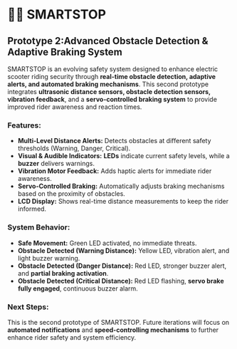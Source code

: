 # 🚴‍♂️ SMARTSTOP 

## Prototype 2:Advanced Obstacle Detection & Adaptive Braking System   

SMARTSTOP is an evolving safety system designed to enhance electric scooter riding security through **real-time obstacle detection, adaptive alerts, and automated braking mechanisms**. This second prototype integrates **ultrasonic distance sensors, obstacle detection sensors, vibration feedback**, and a **servo-controlled braking system** to provide improved rider awareness and reaction times.

### Features:
- **Multi-Level Distance Alerts:** Detects obstacles at different safety thresholds (Warning, Danger, Critical).
- **Visual & Audible Indicators:** **LEDs** indicate current safety levels, while a **buzzer** delivers warnings.
- **Vibration Motor Feedback:** Adds haptic alerts for immediate rider awareness.
- **Servo-Controlled Braking:** Automatically adjusts braking mechanisms based on the proximity of obstacles.
- **LCD Display:** Shows real-time distance measurements to keep the rider informed.

### System Behavior:
- **Safe Movement:** Green LED activated, no immediate threats.
- **Obstacle Detected (Warning Distance):** Yellow LED, vibration alert, and light buzzer warning.
- **Obstacle Detected (Danger Distance):** Red LED, stronger buzzer alert, and **partial braking activation**.
- **Obstacle Detected (Critical Distance):** Red LED flashing, **servo brake fully engaged**, continuous buzzer alarm.

### Next Steps:  
This is the second prototype of SMARTSTOP. Future iterations will focus on **automated notifications** and **speed-controlling mechanisms** to further enhance rider safety and system efficiency.  